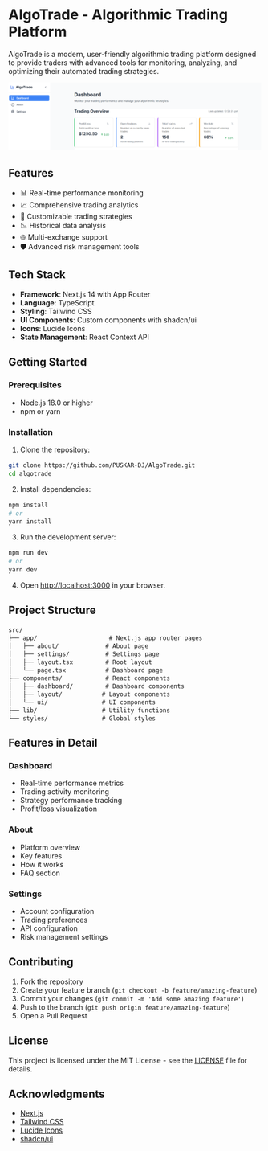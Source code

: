 # AlgoTrade - Algorithmic Trading Platform

AlgoTrade is a modern, user-friendly algorithmic trading platform designed to provide traders with advanced tools for monitoring, analyzing, and optimizing their automated trading strategies.

![AlgoTrade Dashboard](src/components/screenshot.png)

## Features

- 📊 Real-time performance monitoring
- 📈 Comprehensive trading analytics
- 🔄 Customizable trading strategies
- 📉 Historical data analysis
- 🌐 Multi-exchange support
- 🛡️ Advanced risk management tools

## Tech Stack

- **Framework**: Next.js 14 with App Router
- **Language**: TypeScript
- **Styling**: Tailwind CSS
- **UI Components**: Custom components with shadcn/ui
- **Icons**: Lucide Icons
- **State Management**: React Context API

## Getting Started

### Prerequisites

- Node.js 18.0 or higher
- npm or yarn

### Installation

1. Clone the repository:
```bash
git clone https://github.com/PUSKAR-DJ/AlgoTrade.git
cd algotrade
```

2. Install dependencies:
```bash
npm install
# or
yarn install
```

3. Run the development server:
```bash
npm run dev
# or
yarn dev
```

4. Open [http://localhost:3000](http://localhost:3000) in your browser.

## Project Structure

```
src/
├── app/                    # Next.js app router pages
│   ├── about/             # About page
│   ├── settings/          # Settings page
│   ├── layout.tsx         # Root layout
│   └── page.tsx           # Dashboard page
├── components/            # React components
│   ├── dashboard/         # Dashboard components
│   ├── layout/           # Layout components
│   └── ui/               # UI components
├── lib/                  # Utility functions
└── styles/               # Global styles
```

## Features in Detail

### Dashboard
- Real-time performance metrics
- Trading activity monitoring
- Strategy performance tracking
- Profit/loss visualization

### About
- Platform overview
- Key features
- How it works
- FAQ section

### Settings
- Account configuration
- Trading preferences
- API configuration
- Risk management settings

## Contributing

1. Fork the repository
2. Create your feature branch (`git checkout -b feature/amazing-feature`)
3. Commit your changes (`git commit -m 'Add some amazing feature'`)
4. Push to the branch (`git push origin feature/amazing-feature`)
5. Open a Pull Request

## License

This project is licensed under the MIT License - see the [LICENSE](LICENSE) file for details.

## Acknowledgments

- [Next.js](https://nextjs.org/)
- [Tailwind CSS](https://tailwindcss.com/)
- [Lucide Icons](https://lucide.dev/)
- [shadcn/ui](https://ui.shadcn.com/)
